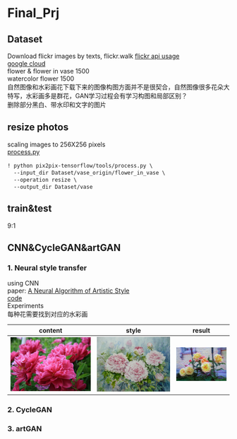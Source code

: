 # Final_Prj

## Dataset
Download flickr images by texts, flickr.walk [flickr api usage](https://www.flickr.com/services/api/)  
[google cloud](https://drive.google.com/drive/folders/1q252qzRZGE5iWlCLZwn1mJfajVxk7I22?usp=sharing)  
flower & flower in vase 1500  
watercolor flower 1500  
自然图像和水彩画花下载下来的图像构图方面并不是很契合，自然图像很多花朵大特写，水彩画多是群花，GAN学习过程会有学习构图和局部区别？  
删除部分黑白、带水印和文字的图片  

## resize photos
scaling images to 256X256 pixels  
[process.py](https://github.com/affinelayer/pix2pix-tensorflow.git)  

```  
! python pix2pix-tensorflow/tools/process.py \
  --input_dir Dataset/vase_origin/flower_in_vase \
  --operation resize \
  --output_dir Dataset/vase  
```  
## train&test
9:1  
## CNN&CycleGAN&artGAN  
### 1. Neural style transfer  
using CNN  
paper: [A Neural Algorithm of Artistic Style](https://arxiv.org/abs/1508.06576)  
[code](https://github.com/keras-team/keras/blob/master/examples/neural_style_transfer.py)  
Experiments  
每种花需要找到对应的水彩画  

|  content  |  style  |  result  |
|  -------  |  -----  |  ------  |
|![google cloud](https://github.com/HE-Yangmei/Final_Prj/blob/master/cnn/content/content/peony.jpg)  |  ![google cloud](https://github.com/HE-Yangmei/Final_Prj/blob/master/cnn/style/style/peony.jpg)  |  ![google cloud](https://github.com/HE-Yangmei/Final_Prj/blob/master/cnn/rose__at_iteration_9.png)  |


### 2. CycleGAN  
### 3. artGAN


